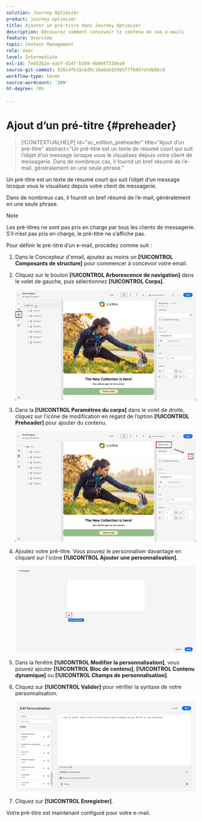 ```yaml
---
solution: Journey Optimizer
product: journey optimizer
title: Ajouter un pré-titre dans Journey Optimizer
description: Découvrez comment concevoir le contenu de vos e-mails
feature: Overview
topic: Content Management
role: User
level: Intermediate
exl-id: 7ed52b2e-eabf-414f-b169-4b004733dea9
source-git-commit: 020c4fb18cbd0c10a6eb92865f7f0457e5db8bc0
workflow-type: tm+mt
source-wordcount: '209'
ht-degree: 78%

---
```


# Ajout d’un pré-titre {#preheader}

>[!CONTEXTUALHELP]
>id="ac_edition_preheader"
>title="Ajout d’un pré-titre"
>abstract="Un pré-titre est un texte de résumé court qui suit l’objet d’un message lorsque vous le visualisez depuis votre client de messagerie. Dans de nombreux cas, il fournit un bref résumé de l’e-mail, généralement en une seule phrase."

Un pré-titre est un texte de résumé court qui suit l’objet d’un message lorsque vous le visualisez depuis votre client de messagerie.

Dans de nombreux cas, il fournit un bref résumé de l’e-mail, généralement en une seule phrase.

>[!NOTE]
>
>Les pré-titres ne sont pas pris en charge par tous les clients de messagerie. S’il n’est pas pris en charge, le pré-titre ne s’affiche pas.

Pour définir le pré-titre d’un e-mail, procédez comme suit :

1. Dans le Concepteur d&#39;email, ajoutez au moins un **[!UICONTROL Composants de structure]** pour commencer à concevoir votre email.

1. Cliquez sur le bouton **[!UICONTROL Arborescence de navigation]** dans le volet de gauche, puis sélectionnez **[!UICONTROL Corps]**.

   ![](assets/preheader_body.png)

1. Dans la **[!UICONTROL Paramètres du corps]** dans le volet de droite, cliquez sur l’icône de modification en regard de l’option **[!UICONTROL Preheader]** pour ajouter du contenu.

   ![](assets/preheader_body_settings.png)

1. Ajoutez votre pré-titre. Vous pouvez le personnaliser davantage en cliquant sur l&#39;icône **[!UICONTROL Ajouter une personnalisation]**.

   ![](assets/preheader_3.png)

1. Dans la fenêtre **[!UICONTROL Modifier la personnalisation]**, vous pouvez ajouter **[!UICONTROL Bloc de contenu]**, **[!UICONTROL Contenu dynamique]** ou **[!UICONTROL Champs de personnalisation]**.

1. Cliquez sur **[!UICONTROL Valider]** pour vérifier la syntaxe de votre personnalisation.

   ![](assets/preheader_4.png)

1. Cliquez sur **[!UICONTROL Enregistrer]**.

Votre pré-titre est maintenant configuré pour votre e-mail.
